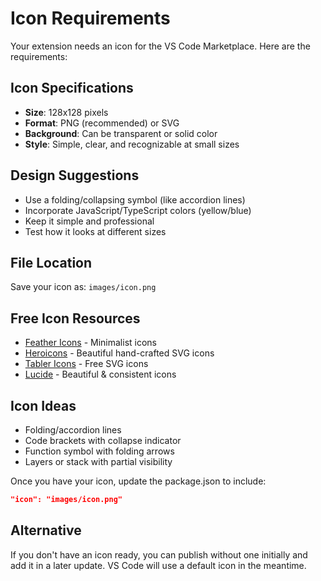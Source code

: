 # Icon Requirements

Your extension needs an icon for the VS Code Marketplace. Here are the requirements:

## Icon Specifications

- **Size**: 128x128 pixels
- **Format**: PNG (recommended) or SVG
- **Background**: Can be transparent or solid color
- **Style**: Simple, clear, and recognizable at small sizes

## Design Suggestions

- Use a folding/collapsing symbol (like accordion lines)
- Incorporate JavaScript/TypeScript colors (yellow/blue)
- Keep it simple and professional
- Test how it looks at different sizes

## File Location

Save your icon as: `images/icon.png`

## Free Icon Resources

- [Feather Icons](https://feathericons.com/) - Minimalist icons
- [Heroicons](https://heroicons.com/) - Beautiful hand-crafted SVG icons
- [Tabler Icons](https://tabler-icons.io/) - Free SVG icons
- [Lucide](https://lucide.dev/) - Beautiful & consistent icons

## Icon Ideas

- Folding/accordion lines
- Code brackets with collapse indicator
- Function symbol with folding arrows
- Layers or stack with partial visibility

Once you have your icon, update the package.json to include:

```json
"icon": "images/icon.png"
```

## Alternative

If you don't have an icon ready, you can publish without one initially and add it in a later update. VS Code will use a default icon in the meantime.
